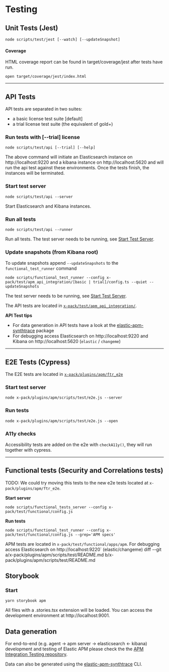 # Testing

## Unit Tests (Jest)

```
node scripts/test/jest [--watch] [--updateSnapshot]
```

#### Coverage

HTML coverage report can be found in target/coverage/jest after tests have run.

```
open target/coverage/jest/index.html
```

---

## API Tests

API tests are separated in two suites:

- a basic license test suite [default]
- a trial license test suite (the equivalent of gold+)

### Run tests with [--trial] license

```
node scripts/test/api [--trial] [--help]
```

The above command will initiate an Elasticsearch instance on http://localhost:9220 and a kibana instance on http://localhost:5620 and will run the api test against these environments.
Once the tests finish, the instances will be terminated.

### Start test server

```
node scripts/test/api --server
```

Start Elasticsearch and Kibana instances.

### Run all tests

```
node scripts/test/api --runner
```

Run all tests. The test server needs to be running, see [Start Test Server](#start-test-server).

### Update snapshots (from Kibana root)

To update snapshots append `--updateSnapshots` to the `functional_test_runner` command

```
node scripts/functional_test_runner --config x-pack/test/apm_api_integration/[basic | trial]/config.ts --quiet --updateSnapshots
```

The test server needs to be running, see [Start Test Server](#start-test-server).

The API tests are located in [`x-pack/test/apm_api_integration/`](/x-pack/test/apm_api_integration/).

**API Test tips**

- For data generation in API tests have a look at the [elastic-apm-synthtrace](../../../../packages/elastic-apm-synthtrace/README.md) package
- For debugging access Elasticsearch on http://localhost:9220 and Kibana on http://localhost:5620 (`elastic` / `changeme`)

---

## E2E Tests (Cypress)

The E2E tests are located in [`x-pack/plugins/apm/ftr_e2e`](../ftr_e2e)

### Start test server

```
node x-pack/plugins/apm/scripts/test/e2e.js --server
```

### Run tests

```
node x-pack/plugins/apm/scripts/test/e2e.js --open
```

### A11y checks

Accessibility tests are added on the e2e with `checkA11y()`, they will run together with cypress.

---

## Functional tests (Security and Correlations tests)

TODO: We could try moving this tests to the new e2e tests located at `x-pack/plugins/apm/ftr_e2e`.

**Start server**

```
node scripts/functional_tests_server --config x-pack/test/functional/config.js
```

**Run tests**

```
node scripts/functional_test_runner --config x-pack/test/functional/config.js --grep='APM specs'
```

APM tests are located in `x-pack/test/functional/apps/apm`.
For debugging access Elasticsearch on http://localhost:9220` (elastic/changeme)
diff --git a/x-pack/plugins/apm/scripts/test/README.md b/x-pack/plugins/apm/scripts/test/README.md

## Storybook

### Start

```
yarn storybook apm
```

All files with a .stories.tsx extension will be loaded. You can access the development environment at http://localhost:9001.

## Data generation

For end-to-end (e.g. agent -> apm server -> elasticsearch <- kibana) development and testing of Elastic APM please check the the [APM Integration Testing repository](https://github.com/elastic/apm-integration-testing).

Data can also be generated using the [elastic-apm-synthtrace](../../../../packages/elastic-apm-synthtrace/README.md) CLI.
